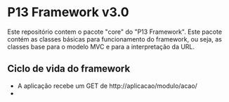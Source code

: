 # P13 Framework v3.0
Este repositório contem o pacote "core" do "P13 Framework". Este pacote
contém as classes básicas para funcionamento do framework, ou seja, as classes
base para o modelo MVC e para a interpretação da URL.

## Ciclo de vida do framework
- A aplicação recebe um GET de http://aplicacao/modulo/acao/
-

